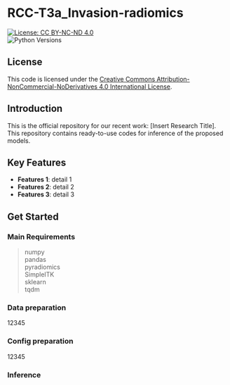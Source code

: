 # RCC-T3a_Invasion-radiomics

[![License: CC BY-NC-ND 4.0](https://licensebuttons.net/l/by-nc-nd/4.0/80x15.png)](https://creativecommons.org/licenses/by-nc-nd/4.0/)  
![Python Versions](https://img.shields.io/badge/python-3.7%20%7C%203.8-blue)

## License

This code is licensed under the [Creative Commons Attribution-NonCommercial-NoDerivatives 4.0 International License](https://creativecommons.org/licenses/by-nc-nd/4.0/).

## Introduction

This is the official repository for our recent work: [Insert Research Title]. This repository contains ready-to-use codes for inference of the proposed models.


## Key Features

- **Features 1**: detail 1
- **Features 2**: detail 2
- **Features 3**: detail 3

## Get Started

### Main Requirements    
> numpy  
> pandas  
> pyradiomics  
> SimpleITK  
> sklearn  
> tqdm  

### Data preparation
12345

### Config preparation
12345

### Inference
